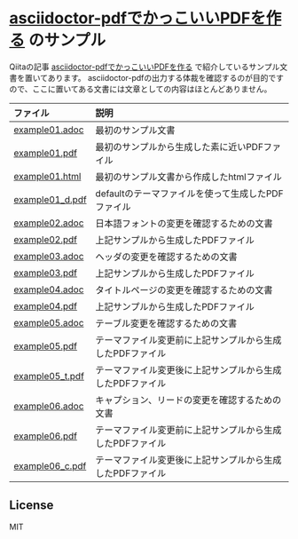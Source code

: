 # [asciidoctor-pdfでかっこいいPDFを作る](https://qiita.com/drafts/67774c5ebd41467b83e2/) のサンプル

Qiitaの記事 [asciidoctor-pdfでかっこいいPDFを作る](https://qiita.com/drafts/67774c5ebd41467b83e2/) で紹介しているサンプル文書を置いてあります。
asciidoctor-pdfの出力する体裁を確認するのが目的ですので、ここに置いてある文書には文章としての内容はほとんどありません。

| ファイル|説明|
|:-----------|:------------| 
| [example01.adoc](example01.adoc) | 最初のサンプル文書 |
| [example01.pdf](example01.pdf) | 最初のサンプルから生成した素に近いPDFファイル |
| [example01.html](example01.html) | 最初のサンプル文書から作成したhtmlファイル |
| [example01_d.pdf](example01_d.pdf) | defaultのテーマファイルを使って生成したPDFファイル |
| [example02.adoc](example02.adoc) | 日本語フォントの変更を確認するための文書 |
| [example02.pdf](example02.pdf) | 上記サンプルから生成したPDFファイル |
| [example03.adoc](example03.adoc) | ヘッダの変更を確認するための文書 |
| [example03.pdf](example03.pdf) | 上記サンプルから生成したPDFファイル |
| [example04.adoc](example04.adoc) | タイトルページの変更を確認するための文書 |
| [example04.pdf](example04.pdf) | 上記サンプルから生成したPDFファイル |
| [example05.adoc](example05.adoc) | テーブル変更を確認するための文書 |
| [example05.pdf](example05.pdf) | テーマファイル変更前に上記サンプルから生成したPDFファイル |
| [example05_t.pdf](example05_t.pdf) | テーマファイル変更後に上記サンプルから生成したPDFファイル |
| [example06.adoc](example06.adoc) | キャプション、リードの変更を確認するための文書 |
| [example06.pdf](example06.pdf) | テーマファイル変更前に上記サンプルから生成したPDFファイル |
| [example06_c.pdf](example06_t.pdf) | テーマファイル変更後に上記サンプルから生成したPDFファイル |

## License
MIT
